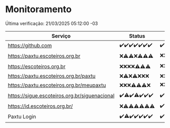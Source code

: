 # Monitoramento

Última verificação: 21/03/2025 05:12:00 -03

|Serviço|Status|Últimas 24h|
|---|---|---|
|https://github.com|<span title="2025-03-14: OK=23">✔️</span><span title="2025-03-15: OK=23">✔️</span><span title="2025-03-16: OK=23">✔️</span><span title="2025-03-17: OK=23">✔️</span><span title="2025-03-18: OK=23">✔️</span><span title="2025-03-19: OK=23">✔️</span><span title="2025-03-20: OK=7">✔️</span>|<span title="20/03/2025 05:12:00 -03 : 200">✔️</span><span title="20/03/2025 06:09:00 -03 : 200">✔️</span><span title="20/03/2025 07:09:00 -03 : 200">✔️</span><span title="20/03/2025 08:07:00 -03 : 200">✔️</span><span title="20/03/2025 09:16:00 -03 : 200">✔️</span><span title="20/03/2025 10:17:00 -03 : 200">✔️</span><span title="20/03/2025 11:09:00 -03 : 200">✔️</span><span title="20/03/2025 12:10:00 -03 : 200">✔️</span><span title="20/03/2025 13:11:00 -03 : 200">✔️</span><span title="20/03/2025 14:08:00 -03 : 200">✔️</span><span title="20/03/2025 15:12:00 -03 : 200">✔️</span><span title="20/03/2025 16:07:00 -03 : 200">✔️</span><span title="20/03/2025 17:09:00 -03 : 200">✔️</span><span title="20/03/2025 18:08:00 -03 : 200">✔️</span><span title="20/03/2025 19:08:00 -03 : 200">✔️</span><span title="20/03/2025 20:08:00 -03 : 200">✔️</span><span title="20/03/2025 21:43:00 -03 : 200">✔️</span><span title="20/03/2025 23:17:00 -03 : 200">✔️</span><span title="21/03/2025 00:22:00 -03 : 200">✔️</span><span title="21/03/2025 01:10:00 -03 : 200">✔️</span><span title="21/03/2025 02:09:00 -03 : 200">✔️</span><span title="21/03/2025 03:14:00 -03 : 200">✔️</span><span title="21/03/2025 04:09:00 -03 : 200">✔️</span><span title="21/03/2025 05:12:00 -03 : 200">✔️</span>|
|https://paxtu.escoteiros.org.br|<span title="2025-03-14: Falhas=23">❌</span><span title="2025-03-15: OK=4, Falhas=19">⚠️</span><span title="2025-03-16: OK=3, Falhas=20">⚠️</span><span title="2025-03-17: Falhas=23">❌</span><span title="2025-03-18: OK=3, Falhas=20">⚠️</span><span title="2025-03-19: OK=2, Falhas=21">⚠️</span><span title="2025-03-20: OK=1, Falhas=6">⚠️</span>|<span title="20/03/2025 05:12:00 -03 : 403">❌</span><span title="20/03/2025 06:09:00 -03 : 403">❌</span><span title="20/03/2025 07:09:00 -03 : 200">✔️</span><span title="20/03/2025 08:07:00 -03 : 403">❌</span><span title="20/03/2025 09:16:00 -03 : 403">❌</span><span title="20/03/2025 10:17:00 -03 : 403">❌</span><span title="20/03/2025 11:09:00 -03 : 403">❌</span><span title="20/03/2025 12:10:00 -03 : 403">❌</span><span title="20/03/2025 13:11:00 -03 : 403">❌</span><span title="20/03/2025 14:08:00 -03 : 403">❌</span><span title="20/03/2025 15:12:00 -03 : 403">❌</span><span title="20/03/2025 16:07:00 -03 : 403">❌</span><span title="20/03/2025 17:09:00 -03 : 403">❌</span><span title="20/03/2025 18:08:00 -03 : 403">❌</span><span title="20/03/2025 19:08:00 -03 : 403">❌</span><span title="20/03/2025 20:08:00 -03 : 403">❌</span><span title="20/03/2025 21:43:00 -03 : 403">❌</span><span title="20/03/2025 23:17:00 -03 : 403">❌</span><span title="21/03/2025 00:22:00 -03 : 403">❌</span><span title="21/03/2025 01:10:00 -03 : 403">❌</span><span title="21/03/2025 02:09:00 -03 : 200">✔️</span><span title="21/03/2025 03:14:00 -03 : 403">❌</span><span title="21/03/2025 04:09:00 -03 : 200">✔️</span><span title="21/03/2025 05:12:00 -03 : 403">❌</span>|
|https://escoteiros.org.br|<span title="2025-03-14: Falhas=23">❌</span><span title="2025-03-15: Falhas=23">❌</span><span title="2025-03-16: Falhas=23">❌</span><span title="2025-03-17: Falhas=23">❌</span><span title="2025-03-18: OK=1, Falhas=22">⚠️</span><span title="2025-03-19: OK=1, Falhas=22">⚠️</span><span title="2025-03-20: OK=1, Falhas=6">⚠️</span>|<span title="20/03/2025 05:12:00 -03 : 403">❌</span><span title="20/03/2025 06:09:00 -03 : 403">❌</span><span title="20/03/2025 07:09:00 -03 : 403">❌</span><span title="20/03/2025 08:07:00 -03 : 403">❌</span><span title="20/03/2025 09:16:00 -03 : 403">❌</span><span title="20/03/2025 10:17:00 -03 : 403">❌</span><span title="20/03/2025 11:09:00 -03 : 403">❌</span><span title="20/03/2025 12:10:00 -03 : 403">❌</span><span title="20/03/2025 13:11:00 -03 : 403">❌</span><span title="20/03/2025 14:08:00 -03 : 403">❌</span><span title="20/03/2025 15:12:00 -03 : 403">❌</span><span title="20/03/2025 16:07:00 -03 : 403">❌</span><span title="20/03/2025 17:09:00 -03 : 403">❌</span><span title="20/03/2025 18:08:00 -03 : 403">❌</span><span title="20/03/2025 19:08:00 -03 : 403">❌</span><span title="20/03/2025 20:08:00 -03 : 403">❌</span><span title="20/03/2025 21:43:00 -03 : 200">✔️</span><span title="20/03/2025 23:17:00 -03 : 403">❌</span><span title="21/03/2025 00:22:00 -03 : 403">❌</span><span title="21/03/2025 01:10:00 -03 : 403">❌</span><span title="21/03/2025 02:09:00 -03 : 403">❌</span><span title="21/03/2025 03:14:00 -03 : 403">❌</span><span title="21/03/2025 04:09:00 -03 : 403">❌</span><span title="21/03/2025 05:12:00 -03 : 403">❌</span>|
|https://paxtu.escoteiros.org.br/paxtu|<span title="2025-03-14: Falhas=23">❌</span><span title="2025-03-15: OK=1, Falhas=22">⚠️</span><span title="2025-03-16: Falhas=23">❌</span><span title="2025-03-17: OK=1, Falhas=22">⚠️</span><span title="2025-03-18: Falhas=23">❌</span><span title="2025-03-19: Falhas=23">❌</span><span title="2025-03-20: Falhas=7">❌</span>|<span title="20/03/2025 05:12:00 -03 : 403">❌</span><span title="20/03/2025 06:09:00 -03 : 403">❌</span><span title="20/03/2025 07:09:00 -03 : 403">❌</span><span title="20/03/2025 08:07:00 -03 : 403">❌</span><span title="20/03/2025 09:16:00 -03 : 403">❌</span><span title="20/03/2025 10:17:00 -03 : 403">❌</span><span title="20/03/2025 11:09:00 -03 : 403">❌</span><span title="20/03/2025 12:10:00 -03 : 403">❌</span><span title="20/03/2025 13:11:00 -03 : 403">❌</span><span title="20/03/2025 14:08:00 -03 : 403">❌</span><span title="20/03/2025 15:12:00 -03 : 403">❌</span><span title="20/03/2025 16:07:00 -03 : 403">❌</span><span title="20/03/2025 17:09:00 -03 : 403">❌</span><span title="20/03/2025 18:08:00 -03 : 403">❌</span><span title="20/03/2025 19:08:00 -03 : 403">❌</span><span title="20/03/2025 20:08:00 -03 : 403">❌</span><span title="20/03/2025 21:43:00 -03 : 403">❌</span><span title="20/03/2025 23:17:00 -03 : 403">❌</span><span title="21/03/2025 00:22:00 -03 : 403">❌</span><span title="21/03/2025 01:10:00 -03 : 403">❌</span><span title="21/03/2025 02:09:00 -03 : 403">❌</span><span title="21/03/2025 03:14:00 -03 : 403">❌</span><span title="21/03/2025 04:09:00 -03 : 403">❌</span><span title="21/03/2025 05:12:00 -03 : 403">❌</span>|
|https://paxtu.escoteiros.org.br/meupaxtu|<span title="2025-03-14: Falhas=23">❌</span><span title="2025-03-15: Falhas=23">❌</span><span title="2025-03-16: Falhas=23">❌</span><span title="2025-03-17: OK=1, Falhas=22">⚠️</span><span title="2025-03-18: OK=1, Falhas=22">⚠️</span><span title="2025-03-19: OK=1, Falhas=22">⚠️</span><span title="2025-03-20: Falhas=7">❌</span>|<span title="20/03/2025 05:12:00 -03 : 403">❌</span><span title="20/03/2025 06:09:00 -03 : 403">❌</span><span title="20/03/2025 07:09:00 -03 : 403">❌</span><span title="20/03/2025 08:07:00 -03 : 403">❌</span><span title="20/03/2025 09:16:00 -03 : 403">❌</span><span title="20/03/2025 10:17:00 -03 : 403">❌</span><span title="20/03/2025 11:09:00 -03 : 403">❌</span><span title="20/03/2025 12:10:00 -03 : 403">❌</span><span title="20/03/2025 13:11:00 -03 : 403">❌</span><span title="20/03/2025 14:08:00 -03 : 403">❌</span><span title="20/03/2025 15:12:00 -03 : 200">✔️</span><span title="20/03/2025 16:07:00 -03 : 403">❌</span><span title="20/03/2025 17:09:00 -03 : 403">❌</span><span title="20/03/2025 18:08:00 -03 : 403">❌</span><span title="20/03/2025 19:08:00 -03 : 403">❌</span><span title="20/03/2025 20:08:00 -03 : 403">❌</span><span title="20/03/2025 21:43:00 -03 : 403">❌</span><span title="20/03/2025 23:17:00 -03 : 403">❌</span><span title="21/03/2025 00:22:00 -03 : 403">❌</span><span title="21/03/2025 01:10:00 -03 : 403">❌</span><span title="21/03/2025 02:09:00 -03 : 403">❌</span><span title="21/03/2025 03:14:00 -03 : 403">❌</span><span title="21/03/2025 04:09:00 -03 : 403">❌</span><span title="21/03/2025 05:12:00 -03 : 403">❌</span>|
|https://sigue.escoteiros.org.br/siguenacional|<span title="2025-03-14: OK=23">✔️</span><span title="2025-03-15: OK=22, Falhas=1">⚠️</span><span title="2025-03-16: OK=23">✔️</span><span title="2025-03-17: OK=22, Falhas=1">⚠️</span><span title="2025-03-18: OK=23">✔️</span><span title="2025-03-19: OK=23">✔️</span><span title="2025-03-20: OK=7">✔️</span>|<span title="20/03/2025 05:12:00 -03 : 200">✔️</span><span title="20/03/2025 06:09:00 -03 : 200">✔️</span><span title="20/03/2025 07:09:00 -03 : 200">✔️</span><span title="20/03/2025 08:07:00 -03 : 200">✔️</span><span title="20/03/2025 09:16:00 -03 : 200">✔️</span><span title="20/03/2025 10:17:00 -03 : 200">✔️</span><span title="20/03/2025 11:09:00 -03 : 200">✔️</span><span title="20/03/2025 12:10:00 -03 : 200">✔️</span><span title="20/03/2025 13:11:00 -03 : 200">✔️</span><span title="20/03/2025 14:08:00 -03 : 200">✔️</span><span title="20/03/2025 15:12:00 -03 : 200">✔️</span><span title="20/03/2025 16:07:00 -03 : 200">✔️</span><span title="20/03/2025 17:09:00 -03 : 200">✔️</span><span title="20/03/2025 18:08:00 -03 : 200">✔️</span><span title="20/03/2025 19:08:00 -03 : 200">✔️</span><span title="20/03/2025 20:08:00 -03 : 200">✔️</span><span title="20/03/2025 21:43:00 -03 : 200">✔️</span><span title="20/03/2025 23:17:00 -03 : 200">✔️</span><span title="21/03/2025 00:22:00 -03 : 200">✔️</span><span title="21/03/2025 01:10:00 -03 : 200">✔️</span><span title="21/03/2025 02:09:00 -03 : 200">✔️</span><span title="21/03/2025 03:14:00 -03 : 200">✔️</span><span title="21/03/2025 04:09:00 -03 : 200">✔️</span><span title="21/03/2025 05:12:00 -03 : 200">✔️</span>|
|https://id.escoteiros.org.br/|<span title="2025-03-14: Falhas=23">❌</span><span title="2025-03-15: OK=1, Falhas=22">⚠️</span><span title="2025-03-16: OK=2, Falhas=21">⚠️</span><span title="2025-03-17: OK=3, Falhas=20">⚠️</span><span title="2025-03-18: OK=2, Falhas=21">⚠️</span><span title="2025-03-19: OK=3, Falhas=20">⚠️</span><span title="2025-03-20: OK=2, Falhas=5">⚠️</span>|<span title="20/03/2025 05:12:00 -03 : 200">✔️</span><span title="20/03/2025 06:09:00 -03 : 403">❌</span><span title="20/03/2025 07:09:00 -03 : 403">❌</span><span title="20/03/2025 08:07:00 -03 : 403">❌</span><span title="20/03/2025 09:16:00 -03 : 403">❌</span><span title="20/03/2025 10:17:00 -03 : 403">❌</span><span title="20/03/2025 11:09:00 -03 : 403">❌</span><span title="20/03/2025 12:10:00 -03 : 403">❌</span><span title="20/03/2025 13:11:00 -03 : 403">❌</span><span title="20/03/2025 14:08:00 -03 : 403">❌</span><span title="20/03/2025 15:12:00 -03 : 403">❌</span><span title="20/03/2025 16:07:00 -03 : 403">❌</span><span title="20/03/2025 17:09:00 -03 : 403">❌</span><span title="20/03/2025 18:08:00 -03 : 403">❌</span><span title="20/03/2025 19:08:00 -03 : 200">✔️</span><span title="20/03/2025 20:08:00 -03 : 200">✔️</span><span title="20/03/2025 21:43:00 -03 : 403">❌</span><span title="20/03/2025 23:17:00 -03 : 403">❌</span><span title="21/03/2025 00:22:00 -03 : 200">✔️</span><span title="21/03/2025 01:10:00 -03 : 200">✔️</span><span title="21/03/2025 02:09:00 -03 : 403">❌</span><span title="21/03/2025 03:14:00 -03 : 403">❌</span><span title="21/03/2025 04:09:00 -03 : 403">❌</span><span title="21/03/2025 05:12:00 -03 : 200">✔️</span>|
|Paxtu Login|<span title="2025-03-14: OK=23">✔️</span><span title="2025-03-15: OK=22, Falhas=1">⚠️</span><span title="2025-03-16: OK=23">✔️</span><span title="2025-03-17: OK=23">✔️</span><span title="2025-03-18: OK=23">✔️</span><span title="2025-03-19: OK=23">✔️</span><span title="2025-03-20: OK=7">✔️</span>|<span title="20/03/2025 05:12:00 -03 : 200">✔️</span><span title="20/03/2025 06:09:00 -03 : 200">✔️</span><span title="20/03/2025 07:09:00 -03 : 200">✔️</span><span title="20/03/2025 08:07:00 -03 : 200">✔️</span><span title="20/03/2025 09:16:00 -03 : 200">✔️</span><span title="20/03/2025 10:17:00 -03 : 200">✔️</span><span title="20/03/2025 11:09:00 -03 : 200">✔️</span><span title="20/03/2025 12:10:00 -03 : 200">✔️</span><span title="20/03/2025 13:11:00 -03 : 200">✔️</span><span title="20/03/2025 14:08:00 -03 : 200">✔️</span><span title="20/03/2025 15:12:00 -03 : 200">✔️</span><span title="20/03/2025 16:07:00 -03 : 200">✔️</span><span title="20/03/2025 17:09:00 -03 : 200">✔️</span><span title="20/03/2025 18:08:00 -03 : 200">✔️</span><span title="20/03/2025 19:08:00 -03 : 200">✔️</span><span title="20/03/2025 20:08:00 -03 : 200">✔️</span><span title="20/03/2025 21:43:00 -03 : 200">✔️</span><span title="20/03/2025 23:18:00 -03 : 200">✔️</span><span title="21/03/2025 00:22:00 -03 : 200">✔️</span><span title="21/03/2025 01:10:00 -03 : 200">✔️</span><span title="21/03/2025 02:09:00 -03 : 200">✔️</span><span title="21/03/2025 03:14:00 -03 : 200">✔️</span><span title="21/03/2025 04:09:00 -03 : 200">✔️</span><span title="21/03/2025 05:12:00 -03 : 200">✔️</span>|

